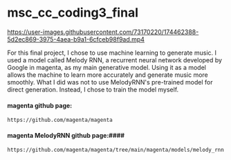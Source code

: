 # msc_cc_coding3_final




https://user-images.githubusercontent.com/73170220/174462388-5d2ec869-3975-4aea-b9a1-6cfceb98f9ad.mp4



For this final project, I chose to use machine learning to generate music. I used a model called Melody RNN, a recurrent neural network developed by Google in magenta, as my main generative model. Using it as a model allows the machine to learn more accurately and generate music more smoothly. What I did was not to use MelodyRNN's pre-trained model for direct generation. Instead, I chose to train the model myself.


#### magenta github page:
    https://github.com/magenta/magenta


#### magenta MelodyRNN github page:####
    https://github.com/magenta/magenta/tree/main/magenta/models/melody_rnn
    
    
####


